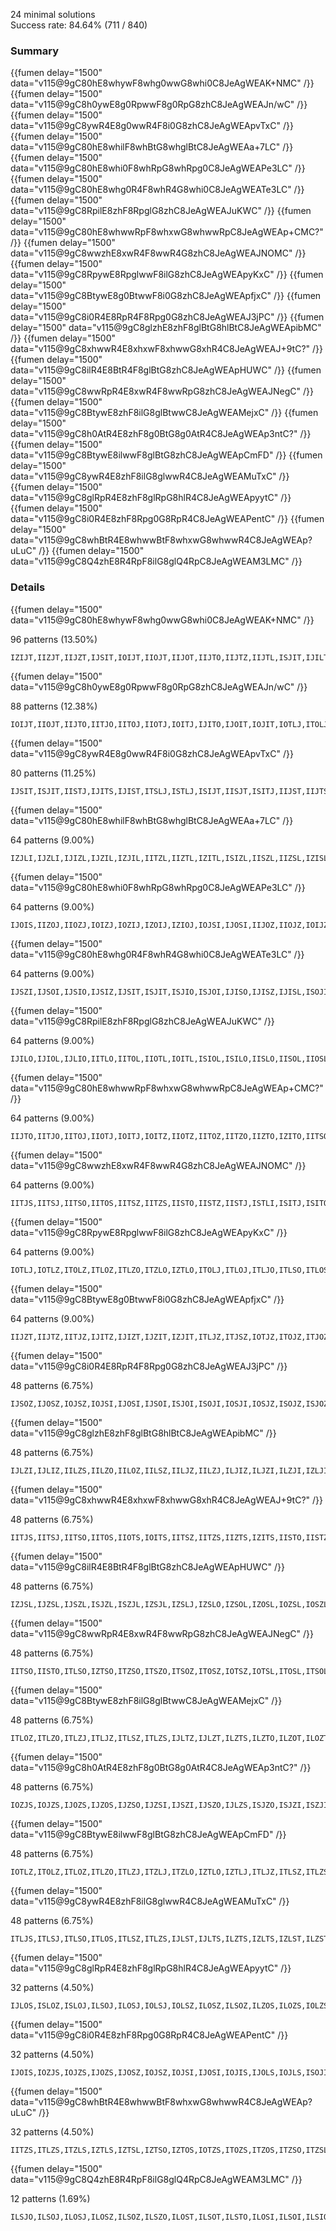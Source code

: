 24 minimal solutions  
Success rate: 84.64% (711 / 840)

### Summary

{{fumen delay="1500" data="v115@9gC80hE8whywF8whg0wwG8whi0C8JeAgWEAK+NMC" /}} {{fumen delay="1500" data="v115@9gC8h0ywE8g0RpwwF8g0RpG8zhC8JeAgWEAJn/wC" /}} {{fumen delay="1500" data="v115@9gC8ywR4E8g0wwR4F8i0G8zhC8JeAgWEApvTxC" /}} {{fumen delay="1500" data="v115@9gC80hE8whilF8whBtG8whglBtC8JeAgWEAa+7LC" /}} {{fumen delay="1500" data="v115@9gC80hE8whi0F8whRpG8whRpg0C8JeAgWEAPe3LC" /}} {{fumen delay="1500" data="v115@9gC80hE8whg0R4F8whR4G8whi0C8JeAgWEATe3LC" /}} {{fumen delay="1500" data="v115@9gC8RpilE8zhF8RpglG8zhC8JeAgWEAJuKWC" /}} {{fumen delay="1500" data="v115@9gC80hE8whwwRpF8whxwG8whwwRpC8JeAgWEAp+CMC?" /}} {{fumen delay="1500" data="v115@9gC8wwzhE8xwR4F8wwR4G8zhC8JeAgWEAJNOMC" /}} {{fumen delay="1500" data="v115@9gC8RpywE8RpglwwF8ilG8zhC8JeAgWEApyKxC" /}} {{fumen delay="1500" data="v115@9gC8BtywE8g0BtwwF8i0G8zhC8JeAgWEApfjxC" /}} {{fumen delay="1500" data="v115@9gC8i0R4E8RpR4F8Rpg0G8zhC8JeAgWEAJ3jPC" /}} {{fumen delay="1500" data="v115@9gC8glzhE8zhF8glBtG8hlBtC8JeAgWEApibMC" /}} {{fumen delay="1500" data="v115@9gC8xhwwR4E8xhxwF8xhwwG8xhR4C8JeAgWEAJ+9tC?" /}} {{fumen delay="1500" data="v115@9gC8ilR4E8BtR4F8glBtG8zhC8JeAgWEApHUWC" /}} {{fumen delay="1500" data="v115@9gC8wwRpR4E8xwR4F8wwRpG8zhC8JeAgWEAJNegC" /}} {{fumen delay="1500" data="v115@9gC8BtywE8zhF8ilG8glBtwwC8JeAgWEAMejxC" /}} {{fumen delay="1500" data="v115@9gC8h0AtR4E8zhF8g0BtG8g0AtR4C8JeAgWEAp3ntC?" /}} {{fumen delay="1500" data="v115@9gC8BtywE8ilwwF8glBtG8zhC8JeAgWEApCmFD" /}} {{fumen delay="1500" data="v115@9gC8ywR4E8zhF8ilG8glwwR4C8JeAgWEAMuTxC" /}} {{fumen delay="1500" data="v115@9gC8glRpR4E8zhF8glRpG8hlR4C8JeAgWEApyytC" /}} {{fumen delay="1500" data="v115@9gC8i0R4E8zhF8Rpg0G8RpR4C8JeAgWEAPentC" /}} {{fumen delay="1500" data="v115@9gC8whBtR4E8whwwBtF8whxwG8whwwR4C8JeAgWEAp?uLuC" /}} {{fumen delay="1500" data="v115@9gC8Q4zhE8R4RpF8ilG8glQ4RpC8JeAgWEAM3LMC" /}}

### Details


{{fumen delay="1500" data="v115@9gC80hE8whywF8whg0wwG8whi0C8JeAgWEAK+NMC" /}}

96 patterns (13.50%)

```
IZIJT,IIZJT,IIJZT,IJSIT,IOIJT,IIOJT,IIJOT,IIJTO,IIJTZ,IIJTL,ISJIT,IJILT,IITJL,IITJO,IITOJ,IIOTJ,IOITJ,IITJZ,IITZJ,IIZTJ,IZITJ,IITJS,IITSJ,IISTJ,IJITL,IJITO,IJIOT,IJOIT,IOJIT,IJITZ,IJIZT,IJZIT,IZJIT,IJITS,IJIST,ISIJT,IISJT,ISITJ,IIJST,IIJTS,IITLJ,ITJSI,ITSJI,ISTJI,IILJT,IIJLT,ISJTI,IJSTI,ILJIT,ILIJT,ITJLI,ITLJI,IJLTI,IJLIT,IJTSI,IJTIS,IJTIO,IJTOI,IJOTI,IOJTI,IJTIZ,IJTZI,IJZTI,IZJTI,IJTIL,IJTLI,ILITJ,IILTJ,ITSIJ,ILTJI,ILJTI,ITLIJ,ILTIJ,ITILJ,ITISJ,ITIJS,ITIJO,ITIOJ,ITOIJ,IOTIJ,ITIJZ,ITIZJ,ITZIJ,IZTIJ,ITIJL,ITJIL,ITJIO,ITJOI,ITOJI,IOTJI,ITJIZ,ITJZI,ITZJI,IZTJI,ITJIS,ISTIJ
```


{{fumen delay="1500" data="v115@9gC8h0ywE8g0RpwwF8g0RpG8zhC8JeAgWEAJn/wC" /}}

88 patterns (12.38%)

```
IOIJT,IIOJT,IIJTO,IITJO,IITOJ,IIOTJ,IOITJ,IJITO,IJOIT,IOJIT,IOTLJ,ITOLJ,ITLOJ,ITLJO,ITOJS,ITJOS,ITJSO,IOTJS,IOTJZ,ITOJZ,ITJOZ,ITJZO,ITZJO,ITZOJ,ITOZJ,IOTZJ,IOZTJ,IZOTJ,IZTOJ,IZTJO,IOTSJ,ITOSJ,ITSOJ,ITSJO,ISTJO,ISTOJ,ISOTJ,IOSTJ,IOSJT,ISOJT,ISJTO,IJSTO,IJOST,IOJST,ITJLO,ITJOL,ITOJL,IOTJL,IJLTO,IJOLT,IOJLT,IZJTO,IZOJT,IOZJT,IOJZT,IJOZT,IJZTO,IJTZO,IJTOZ,IJOTZ,IOJTZ,IOJTS,IJOTS,IJTOS,IJTSO,IJTIO,IJTOI,IJOTI,IOJTI,IJTLO,IJTOL,IJOTL,IOJTL,IOLTJ,ILOTJ,ILTOJ,ILTJO,ILJTO,ILOJT,IOLJT,ITIJO,ITIOJ,ITOIJ,IOTIJ,ITJIO,ITJOI,ITOJI,IOTJI
```


{{fumen delay="1500" data="v115@9gC8ywR4E8g0wwR4F8i0G8zhC8JeAgWEApvTxC" /}}

80 patterns (11.25%)

```
IJSIT,ISJIT,IISTJ,IJITS,IJIST,ITSLJ,ISTLJ,ISIJT,IISJT,ISITJ,IIJST,IIJTS,ITJOS,ITJSO,ITJSI,ITJSZ,ITJZS,ITSZJ,ITSOJ,ITSJO,ITSJZ,ITSJI,ISTJI,ISTJO,ISTOJ,ISOTJ,IOSTJ,ISTJZ,ISTZJ,ISZTJ,IZSTJ,IZSJT,ISZJT,ISJZT,IOSJT,ISOJT,ISJOT,ISJTO,ISJTZ,ISJTI,IJSTI,IJSTO,IJSOT,IJOST,IOJST,ISTJL,ITSJL,ITJSL,ISJLT,ITJLS,IJSLT,IJLST,IJLTS,ISLTJ,IJSTZ,IJSZT,IJZST,IZJST,IZJTS,IJZTS,IJTZS,IOJTS,IJOTS,IJTOS,IJTSO,IJTSZ,IJTSI,IJTIS,IJTLS,IJTSL,IJSTL,ISJTL,ITSIJ,ILSTJ,ILJTS,ILJST,ILSJT,ISLJT,ITJIS,ISTIJ
```


{{fumen delay="1500" data="v115@9gC80hE8whilF8whBtG8whglBtC8JeAgWEAa+7LC" /}}

64 patterns (9.00%)

```
IZJLI,IJZLI,IJIZL,IJZIL,IZJIL,IITZL,IIZTL,IZITL,ISIZL,IISZL,IIZSL,IZISL,IZILS,IZILO,IZIOL,IZOIL,IOZIL,IOIZL,IIOZL,IIZOL,IIZLO,IIZLS,IILZS,IILZO,IILZJ,IIZLJ,IZILJ,IIJZL,IIZJL,IZIJL,ILZJI,IZLJI,ILIZO,ILIZJ,ILZIJ,ILZIO,ILZOI,IOZLI,IZOLI,IZLOI,IZLIO,IZLIJ,ILIZS,ILZIS,IZLIS,IZLSI,ILZIT,ILIZT,IILZT,IIZLT,IZILT,ISZIL,IZSIL,ILZSI,ISZLI,IZSLI,ITZLI,IZTLI,ILZTI,IZLTI,ITIZL,ITZIL,IZTIL,IZLIT
```


{{fumen delay="1500" data="v115@9gC80hE8whi0F8whRpG8whRpg0C8JeAgWEAPe3LC" /}}

64 patterns (9.00%)

```
IJOIS,IIZOJ,IIOZJ,IOIZJ,IOZIJ,IZOIJ,IZIOJ,IOJSI,IJOSI,IIJOZ,IIOJZ,IOIJZ,IOIJT,IIOJT,IIJOT,IJIOS,IOJIS,IOJLI,IJIOL,IJOLI,IJOIL,IOJIL,IOJIZ,IJOIZ,IJIOZ,IJOZI,IOJZI,IOZJI,IZOJI,ISOJI,IOSJI,IITOJ,IIOTJ,IOITJ,IJIOT,IJOIT,IOJIT,IOSIJ,ISOIJ,ISIOJ,IISOJ,IIOSJ,IOISJ,IOIJS,IIOJS,IIJOS,IILOJ,IIOLJ,IOILJ,IIJOL,IIOJL,IOIJL,ILOJI,IOLJI,ILIOJ,ILOIJ,IOLIJ,IJOTI,IOJTI,ITIOJ,ITOIJ,IOTIJ,ITOJI,IOTJI
```


{{fumen delay="1500" data="v115@9gC80hE8whg0R4F8whR4G8whi0C8JeAgWEATe3LC" /}}

64 patterns (9.00%)

```
IJSZI,IJSOI,IJSIO,IJSIZ,IJSIT,ISJIT,ISJIO,ISJOI,IJISO,IJISZ,IJISL,ISOJI,IOSJI,ISJIZ,ISJZI,ISZJI,IZSJI,IZSIJ,IITSJ,IISTJ,IJSLI,ISJLI,ISLJI,ILSJI,IJIST,ISZIJ,ISIZJ,IOSIJ,ISOIJ,ISIOJ,ISIJO,ISIJZ,ISIJT,IISJT,IISJO,IISOJ,IIOSJ,IOISJ,IISJZ,ISITJ,IISZJ,IIZSJ,IZISJ,IIJSO,IIJSZ,IIJST,ISILJ,IISLJ,IILSJ,ITSJI,ISTJI,ISJTI,IIJSL,IJSTI,IISJL,ISIJL,ILISJ,ISJIL,IJSIL,ITSIJ,ILSIJ,ISLIJ,ITISJ,ISTIJ
```


{{fumen delay="1500" data="v115@9gC8RpilE8zhF8RpglG8zhC8JeAgWEAJuKWC" /}}

64 patterns (9.00%)

```
IJILO,IJIOL,IJLIO,IITLO,IITOL,IIOTL,IOITL,ISIOL,ISILO,IISLO,IISOL,IIOSL,IOISL,IZILO,IZIOL,IOIZL,IIOZL,IIZOL,IIZLO,IILZO,IILOZ,IIOLZ,IOILZ,IOILS,IIOLS,IILOS,IILSO,IILJO,IILOJ,IIOLJ,IOILJ,IIJLO,IIJOL,IIOJL,IOIJL,ILJIO,ILIJO,ILIOJ,ILOIJ,IOLIJ,IOLIZ,ILOIZ,ILIOZ,ILIZO,ILZIO,IZLIO,ILISO,ILIOS,ILOIS,IOLIS,IOLIT,ILOIT,ILIOT,ILITO,IILTO,IILOT,IIOLT,IOILT,ILSIO,ISLIO,ITLIO,ILTIO,ITILO,ITIOL
```


{{fumen delay="1500" data="v115@9gC80hE8whwwRpF8whxwG8whwwRpC8JeAgWEAp+CMC?" /}}

64 patterns (9.00%)

```
IIJTO,IITJO,IITOJ,IIOTJ,IOITJ,IOITZ,IIOTZ,IITOZ,IITZO,IIZTO,IZITO,IITSO,IITOS,IIOTS,IOITS,IISTO,IJITO,ISITO,IITLO,IITOL,IIOTL,IOITL,IJTIO,IJTOI,ILITO,ITSOI,ITOSI,IOTSI,ITSIO,IILTO,IZTIO,IZTOI,IOTZI,ITOZI,ITZOI,ITZIO,ITIZO,ITLIO,ITLOI,ITOLI,IOTLI,ILTIO,ILTOI,ITILO,ITIOL,ITOIL,IOTIL,IOTIZ,ITOIZ,ITIOZ,IOTIS,ITOIS,ITIOS,ITISO,ITIJO,ITIOJ,ITOIJ,IOTIJ,ISTIO,ISTOI,ITJIO,ITJOI,ITOJI,IOTJI
```


{{fumen delay="1500" data="v115@9gC8wwzhE8xwR4F8wwR4G8zhC8JeAgWEAJNOMC" /}}

64 patterns (9.00%)

```
IITJS,IITSJ,IITSO,IITOS,IITSZ,IITZS,IISTO,IISTZ,IISTJ,ISTLI,ISITJ,ISITO,ISITZ,ISITL,IISTL,IITSL,IITLS,ITJSI,ITSJI,ISTJI,ISJTI,IJSTI,ITSLI,ILSTI,ISLTI,IJTSI,IJTIS,ITSOI,ITOSI,IOTSI,ITSIO,ITSIJ,ITSIZ,ITSZI,ITZSI,IZTSI,IZTIS,ITZIS,ITIZS,ITLSI,ITLIS,ILTIS,ILTSI,IOTIS,ITOIS,ITILS,ITIOS,ITISO,ITISZ,ITISJ,ITISL,ITIJS,ITSIL,ISTIL,ISTIO,ISTOI,ISOTI,IOSTI,ISTIZ,ISTZI,ISZTI,IZSTI,ITJIS,ISTIJ
```


{{fumen delay="1500" data="v115@9gC8RpywE8RpglwwF8ilG8zhC8JeAgWEApyKxC" /}}

64 patterns (9.00%)

```
IOTLJ,IOTLZ,ITOLZ,ITLOZ,ITLZO,ITZLO,IZTLO,ITOLJ,ITLOJ,ITLJO,ITLSO,ITLOS,ITOLS,IOTLS,ITSLO,ISTLO,IITLO,ITJLO,IJLTO,IJLOT,ILZTO,ILZOT,ILOZT,IOLZT,IZLOT,IZLTO,IOLST,ILOST,ILSOT,ILSTO,ISLTO,ISLOT,IJTLO,IOLIT,ILOIT,ILIOT,ILITO,IILTO,IILOT,ILTZO,ILTOZ,ILOTZ,IOLTZ,IOLTJ,ILOTJ,ILTOJ,ILTJO,ILJTO,ILJOT,ILOJT,IOLJT,IOLTS,ILOTS,ILTOS,ILTSO,ITLIO,ITLOI,ITOLI,IOTLI,ILTIO,ILTOI,ILOTI,IOLTI,ITILO
```


{{fumen delay="1500" data="v115@9gC8BtywE8g0BtwwF8i0G8zhC8JeAgWEApfjxC" /}}

64 patterns (9.00%)

```
IIJZT,IIJTZ,IITJZ,IJITZ,IJIZT,IJZIT,IZJIT,ITLJZ,ITJSZ,IOTJZ,ITOJZ,ITJOZ,ITJZO,ITJZS,ITZJS,ITZJO,IZTJO,IZTJS,ITSJZ,ISTJZ,ISJZT,ISJTZ,ITJLZ,ITJZL,ITZJL,IZTJL,IJLTZ,IJLZT,IJZLT,IZJLT,IJSTZ,IJSZT,IJZST,IZJST,IZJTS,IZJTO,IZJOT,IOJZT,IJOZT,IJZOT,IJZTO,IJZTS,IJTZS,IJTZO,IJTOZ,IJOTZ,IOJTZ,IJTSZ,IJTIZ,IJTZI,IJZTI,IZJTI,IJTLZ,IJTZL,IJZTL,IZJTL,ILTJZ,ILJTZ,ILJZT,ITIJZ,ITJIZ,ITJZI,ITZJI,IZTJI
```


{{fumen delay="1500" data="v115@9gC8i0R4E8RpR4F8Rpg0G8zhC8JeAgWEAJ3jPC" /}}

48 patterns (6.75%)

```
IJSOZ,IJOSZ,IOJSZ,IOJSI,IJOSI,IJSOI,ISJOI,ISOJI,IOSJI,IOSJZ,ISOJZ,ISJOZ,ISZOJ,ISOZJ,IOSZJ,IOZSJ,IZOSJ,IZSOJ,IOJSL,IJOSL,IJSOL,ISJOL,ISOJL,IOSJL,IOSLJ,ISOLJ,ISLOJ,ILSOJ,ILOSJ,IOLSJ,IOSIJ,ISOIJ,ISIOJ,IISOJ,IIOSJ,IOISJ,IOTSJ,ITOSJ,ITSOJ,ISTOJ,ISOTJ,IOSTJ,IOSJT,ISOJT,ISJOT,IJSOT,IJOST,IOJST
```


{{fumen delay="1500" data="v115@9gC8glzhE8zhF8glBtG8hlBtC8JeAgWEApibMC" /}}

48 patterns (6.75%)

```
IJLZI,IJLIZ,IILZS,IILZO,IILOZ,IILSZ,IILJZ,IILZJ,ILJIZ,ILJZI,ILZJI,IZLJI,ILIJZ,IOLIZ,ILOIZ,ILIOZ,ILIZO,ILIZJ,ILZIJ,ILZIO,ILZOI,ILOZI,IOLZI,IZLOI,IZLIO,IZLIJ,ILISZ,ILIZS,ILZIS,IZLIS,IZLSI,ILZIT,ILIZT,ILITZ,IILTZ,IILZT,ILZSI,ILSZI,ILSIZ,ISLIZ,ISLZI,ITLIZ,ITLZI,ILTIZ,ILTZI,ILZTI,IZLTI,IZLIT
```


{{fumen delay="1500" data="v115@9gC8xhwwR4E8xhxwF8xhwwG8xhR4C8JeAgWEAJ+9tC?" /}}

48 patterns (6.75%)

```
IITJS,IITSJ,IITSO,IITOS,IIOTS,IOITS,IITSZ,IITZS,IIZTS,IZITS,IISTO,IISTZ,IISTJ,IJITS,ISITJ,ISITO,ISITZ,ISITL,IISTL,IITSL,IITLS,IIJTS,IJTIS,ITSIO,ITSIJ,ITSIZ,IZTIS,ITZIS,ITIZS,IILTS,ITLIS,ILTIS,ILITS,IOTIS,ITOIS,ITILS,ITIOS,ITISO,ITISZ,ITISJ,ITISL,ITIJS,ITSIL,ISTIL,ISTIO,ISTIZ,ITJIS,ISTIJ
```


{{fumen delay="1500" data="v115@9gC8ilR4E8BtR4F8glBtG8zhC8JeAgWEApHUWC" /}}

48 patterns (6.75%)

```
IZJSL,IJZSL,IJSZL,ISJZL,ISZJL,IZSJL,IZSLJ,IZSLO,IZSOL,IZOSL,IOZSL,IOSZL,ISOZL,ISZOL,ISZLO,ISZLJ,ISLZJ,ISLZO,ILSZO,ILSZJ,ILZSJ,ILZSO,IZLSO,IZLSJ,IZTSL,ITZSL,ITSZL,ISTZL,ISZTL,IZSTL,ISIZL,IISZL,IIZSL,IZISL,IZLSI,IZLST,ILZST,ILSZT,ISLZT,ISZLT,IZSLT,ISZIL,IZSIL,ILZSI,ILSZI,ISLZI,ISZLI,IZSLI
```


{{fumen delay="1500" data="v115@9gC8wwRpR4E8xwR4F8wwRpG8zhC8JeAgWEAJNegC" /}}

48 patterns (6.75%)

```
IITSO,IISTO,ITLSO,IZTSO,ITZSO,ITSZO,ITSOZ,ITOSZ,IOTSZ,IOTSL,ITOSL,ITSOL,ITSLO,ISTLO,ISTOL,ISOTL,IOSTL,IOSTZ,ISOTZ,ISTOZ,ISTZO,ISZTO,IZSTO,ISITO,ITJSO,IOTSJ,ITOSJ,ITSOJ,ITSJO,ISTJO,ISTOJ,ISOTJ,IOSTJ,ISJTO,IJSTO,ILSTO,ISLTO,IJTSO,ITSOI,ITOSI,IOTSI,ITSIO,ILTSO,ITISO,ISTIO,ISTOI,ISOTI,IOSTI
```


{{fumen delay="1500" data="v115@9gC8BtywE8zhF8ilG8glBtwwC8JeAgWEAMejxC" /}}

48 patterns (6.75%)

```
ITLOZ,ITLZO,ITLZJ,ITLJZ,ITLSZ,ITLZS,IJLTZ,IJLZT,ILZTS,ILZTO,ILZOT,ILOZT,IOLZT,IZLOT,IZLTO,IZLTS,IZLST,ILZST,ILSZT,ILSTZ,IZLTJ,ISLTZ,ILZTJ,ISLZT,ILZIT,ILIZT,ILITZ,IILTZ,IILZT,ILTZJ,ILTZO,ILTOZ,ILOTZ,IOLTZ,ILTJZ,ILJTZ,ILJZT,ILZJT,IZLJT,ILTZS,ILTSZ,ITLIZ,ITLZI,ILTIZ,ILTZI,ILZTI,IZLTI,IZLIT
```


{{fumen delay="1500" data="v115@9gC8h0AtR4E8zhF8g0BtG8g0AtR4C8JeAgWEAp3ntC?" /}}

48 patterns (6.75%)

```
IOZJS,IOJZS,IJOZS,IJZOS,IJZSO,IJZSI,IJSZI,IJSZO,IJLZS,ISJZO,ISJZI,ISZJI,ISZJO,IZSJO,IZSJI,IJZLS,IZJLS,IZJSL,IZJSO,IZJOS,IZOJS,IJZSL,IJSZL,ISJZL,ISZJL,IZSJL,IZLJS,ILZJS,ILJZS,IJIZS,IJZIS,IZJIS,IZJSI,IZIJS,IIZJS,IIJZS,ITJZS,ITZJS,IZTJS,IZSJT,ISZJT,ISJZT,IJSZT,IJZST,IZJST,IZJTS,IJZTS,IJTZS
```


{{fumen delay="1500" data="v115@9gC8BtywE8ilwwF8glBtG8zhC8JeAgWEApCmFD" /}}

48 patterns (6.75%)

```
IOTLZ,ITOLZ,ITLOZ,ITLZO,ITLZJ,ITZLJ,ITZLO,IZTLO,IZTLJ,ITLJZ,ITLSZ,ITLZS,ITZLS,IZTLS,ITSLZ,ISTLZ,IITLZ,ITJLZ,IJLTZ,ILZTS,ILZTO,IZLTO,IZLTS,ILSTZ,IZLTJ,ISLTZ,ILZTJ,IJTLZ,ILITZ,IILTZ,ILTZJ,ILTZO,ILTOZ,ILOTZ,IOLTZ,ILTJZ,ILJTZ,ILTZS,ILTSZ,ITLIZ,ITLZI,ITZLI,IZTLI,ILTIZ,ILTZI,ILZTI,IZLTI,ITILZ
```


{{fumen delay="1500" data="v115@9gC8ywR4E8zhF8ilG8glwwR4C8JeAgWEAMuTxC" /}}

48 patterns (6.75%)

```
ITLJS,ITLSJ,ITLSO,ITLOS,ITLSZ,ITLZS,IJLST,IJLTS,ILZTS,IZLTS,IZLST,ILZST,ILSZT,IOLST,ILOST,ILSOT,ILSTO,ILSTZ,ILSTI,ISLTI,ISLTO,ISLOT,ISLTZ,ISLZT,ISLTJ,IILTS,IILST,ISLIT,ILSTJ,ILJTS,ILJST,ILTZS,IOLTS,ILOTS,ILTOS,ILTSO,ILTSZ,ILTSJ,ILTJS,ILSJT,ISLJT,ITLSI,ITLIS,ILSIT,ILIST,ILTIS,ILTSI,ILITS
```


{{fumen delay="1500" data="v115@9gC8glRpR4E8zhF8glRpG8hlR4C8JeAgWEApyytC" /}}

32 patterns (4.50%)

```
IJLOS,ISLOZ,ISLOJ,ILSOJ,ILOSJ,IOLSJ,IOLSZ,ILOSZ,ILSOZ,ILZOS,ILOZS,IOLZS,IZLOS,ITLOS,IILOS,IOLJS,ILOJS,ILJOS,ILIOS,ILOIS,IOLIS,IOLST,ILOST,ILSOT,ISLOT,IOLSI,ILOSI,ILSOI,ISLOI,IOLTS,ILOTS,ILTOS
```


{{fumen delay="1500" data="v115@9gC8i0R4E8zhF8Rpg0G8RpR4C8JeAgWEAPentC" /}}

32 patterns (4.50%)

```
IJOIS,IOZJS,IOJZS,IJOZS,IJOSZ,IOJSZ,IOJSI,IJOSI,IOJIS,IJOLS,IOJLS,ISOJI,IOSJI,IOSJZ,ISOJZ,IZOJS,IOJSL,IJOSL,ISOJL,IOSJL,IOIJS,IIOJS,ITOJS,IOTJS,IOSJT,ISOJT,IJOST,IOJST,IOLJS,ILOJS,IOJTS,IJOTS
```


{{fumen delay="1500" data="v115@9gC8whBtR4E8whwwBtF8whxwG8whwwR4C8JeAgWEAp?uLuC" /}}

32 patterns (4.50%)

```
IITZS,ITLZS,ITZLS,IZTLS,IZTSL,IZTSO,IZTOS,IOTZS,ITOZS,ITZOS,ITZSO,ITZSL,ITSZL,ITSZO,ISTZO,ISTZL,ITJZS,ITZJS,IZTJS,IZTSJ,ITZSJ,ITSZJ,ISTZJ,IJTZS,ITSZI,ITZSI,IZTSI,IZTIS,ITZIS,ITIZS,ILTZS,ISTZI
```


{{fumen delay="1500" data="v115@9gC8Q4zhE8R4RpF8ilG8glQ4RpC8JeAgWEAM3LMC" /}}

12 patterns (1.69%)

```
ILSJO,ILSOJ,ILOSJ,ILOSZ,ILSOZ,ILSZO,ILOST,ILSOT,ILSTO,ILOSI,ILSOI,ILSIO
```